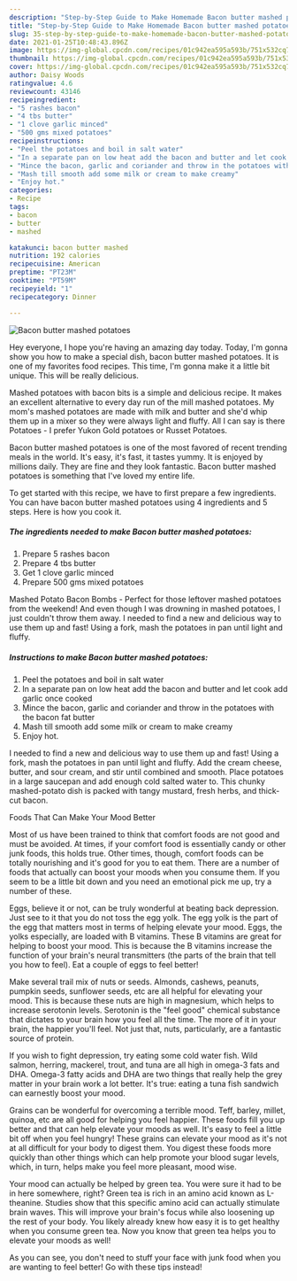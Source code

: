```yaml
---
description: "Step-by-Step Guide to Make Homemade Bacon butter mashed potatoes"
title: "Step-by-Step Guide to Make Homemade Bacon butter mashed potatoes"
slug: 35-step-by-step-guide-to-make-homemade-bacon-butter-mashed-potatoes
date: 2021-01-25T10:48:43.896Z
image: https://img-global.cpcdn.com/recipes/01c942ea595a593b/751x532cq70/bacon-butter-mashed-potatoes-recipe-main-photo.jpg
thumbnail: https://img-global.cpcdn.com/recipes/01c942ea595a593b/751x532cq70/bacon-butter-mashed-potatoes-recipe-main-photo.jpg
cover: https://img-global.cpcdn.com/recipes/01c942ea595a593b/751x532cq70/bacon-butter-mashed-potatoes-recipe-main-photo.jpg
author: Daisy Woods
ratingvalue: 4.6
reviewcount: 43146
recipeingredient:
- "5 rashes bacon"
- "4 tbs butter"
- "1 clove garlic minced"
- "500 gms mixed potatoes"
recipeinstructions:
- "Peel the potatoes and boil in salt water"
- "In a separate pan on low heat add the bacon and butter and let cook add garlic once cooked"
- "Mince the bacon, garlic and coriander and throw in the potatoes with the bacon fat butter"
- "Mash till smooth add some milk or cream to make creamy"
- "Enjoy hot."
categories:
- Recipe
tags:
- bacon
- butter
- mashed

katakunci: bacon butter mashed 
nutrition: 192 calories
recipecuisine: American
preptime: "PT23M"
cooktime: "PT59M"
recipeyield: "1"
recipecategory: Dinner

---
```



![Bacon butter mashed potatoes](https://img-global.cpcdn.com/recipes/01c942ea595a593b/751x532cq70/bacon-butter-mashed-potatoes-recipe-main-photo.jpg)

Hey everyone, I hope you're having an amazing day today. Today, I'm gonna show you how to make a special dish, bacon butter mashed potatoes. It is one of my favorites food recipes. This time, I'm gonna make it a little bit unique. This will be really delicious.

Mashed potatoes with bacon bits is a simple and delicious recipe. It makes an excellent alternative to every day run of the mill mashed potatoes. My mom&#39;s mashed potatoes are made with milk and butter and she&#39;d whip them up in a mixer so they were always light and fluffy. All I can say is there Potatoes - I prefer Yukon Gold potatoes or Russet Potatoes.

Bacon butter mashed potatoes is one of the most favored of recent trending meals in the world. It's easy, it's fast, it tastes yummy. It is enjoyed by millions daily. They are fine and they look fantastic. Bacon butter mashed potatoes is something that I've loved my entire life.


To get started with this recipe, we have to first prepare a few ingredients. You can have bacon butter mashed potatoes using 4 ingredients and 5 steps. Here is how you cook it.

<!--inarticleads1-->

##### The ingredients needed to make Bacon butter mashed potatoes:

1. Prepare 5 rashes bacon
1. Prepare 4 tbs butter
1. Get 1 clove garlic minced
1. Prepare 500 gms mixed potatoes


Mashed Potato Bacon Bombs - Perfect for those leftover mashed potatoes from the weekend! And even though I was drowning in mashed potatoes, I just couldn&#39;t throw them away. I needed to find a new and delicious way to use them up and fast! Using a fork, mash the potatoes in pan until light and fluffy. 

<!--inarticleads2-->

##### Instructions to make Bacon butter mashed potatoes:

1. Peel the potatoes and boil in salt water
1. In a separate pan on low heat add the bacon and butter and let cook add garlic once cooked
1. Mince the bacon, garlic and coriander and throw in the potatoes with the bacon fat butter
1. Mash till smooth add some milk or cream to make creamy
1. Enjoy hot.


I needed to find a new and delicious way to use them up and fast! Using a fork, mash the potatoes in pan until light and fluffy. Add the cream cheese, butter, and sour cream, and stir until combined and smooth. Place potatoes in a large saucepan and add enough cold salted water to. This chunky mashed-potato dish is packed with tangy mustard, fresh herbs, and thick-cut bacon. 

Foods That Can Make Your Mood Better


Most of us have been trained to think that comfort foods are not good and must be avoided. At times, if your comfort food is essentially candy or other junk foods, this holds true. Other times, though, comfort foods can be totally nourishing and it's good for you to eat them. There are a number of foods that actually can boost your moods when you consume them. If you seem to be a little bit down and you need an emotional pick me up, try a number of these.

Eggs, believe it or not, can be truly wonderful at beating back depression. Just see to it that you do not toss the egg yolk. The egg yolk is the part of the egg that matters most in terms of helping elevate your mood. Eggs, the yolks especially, are loaded with B vitamins. These B vitamins are great for helping to boost your mood. This is because the B vitamins increase the function of your brain's neural transmitters (the parts of the brain that tell you how to feel). Eat a couple of eggs to feel better!

Make several trail mix of nuts or seeds. Almonds, cashews, peanuts, pumpkin seeds, sunflower seeds, etc are all helpful for elevating your mood. This is because these nuts are high in magnesium, which helps to increase serotonin levels. Serotonin is the "feel good" chemical substance that dictates to your brain how you feel all the time. The more of it in your brain, the happier you'll feel. Not just that, nuts, particularly, are a fantastic source of protein.

If you wish to fight depression, try eating some cold water fish. Wild salmon, herring, mackerel, trout, and tuna are all high in omega-3 fats and DHA. Omega-3 fatty acids and DHA are two things that really help the grey matter in your brain work a lot better. It's true: eating a tuna fish sandwich can earnestly boost your mood. 

Grains can be wonderful for overcoming a terrible mood. Teff, barley, millet, quinoa, etc are all good for helping you feel happier. These foods fill you up better and that can help elevate your moods as well. It's easy to feel a little bit off when you feel hungry! These grains can elevate your mood as it's not at all difficult for your body to digest them. You digest these foods more quickly than other things which can help promote your blood sugar levels, which, in turn, helps make you feel more pleasant, mood wise.

Your mood can actually be helped by green tea. You were sure it had to be in here somewhere, right? Green tea is rich in an amino acid known as L-theanine. Studies show that this specific amino acid can actually stimulate brain waves. This will improve your brain's focus while also loosening up the rest of your body. You likely already knew how easy it is to get healthy when you consume green tea. Now you know that green tea helps you to elevate your moods as well!

As you can see, you don't need to stuff your face with junk food when you are wanting to feel better! Go  with  these tips  instead!

